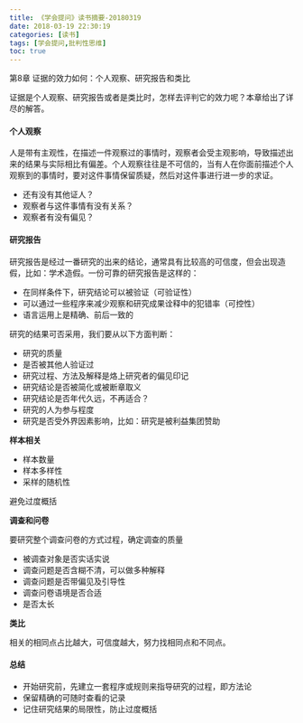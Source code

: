 ```yaml
---
title: 《学会提问》读书摘要-20180319
date: 2018-03-19 22:30:19
categories: [读书]
tags: [学会提问,批判性思维]
toc: true
---
```

第8章 证据的效力如何：个人观察、研究报告和类比

证据是个人观察、研究报告或者是类比时，怎样去评判它的效力呢？本章给出了详尽的解答。

<!--more-->

#### 个人观察

人是带有主观性，在描述一件观察过的事情时，观察者会受主观影响，导致描述出来的结果与实际相比有偏差。个人观察往往是不可信的，当有人在你面前描述个人观察到的事情时，要对这件事情保留质疑，然后对这件事进行进一步的求证。

* 还有没有其他证人？
* 观察者与这件事情有没有关系？
* 观察者有没有偏见？

#### 研究报告

研究报告是经过一番研究的出来的结论，通常具有比较高的可信度，但会出现造假，比如：学术造假。一份可靠的研究报告是这样的：

* 在同样条件下，研究结论可以被验证（可验证性）
* 可以通过一些程序来减少观察和研究成果诠释中的犯错率（可控性）
* 语言运用上是精确、前后一致的

研究的结果可否采用，我们要从以下方面判断：

* 研究的质量
* 是否被其他人验证过
* 研究过程、方法及解释是烙上研究者的偏见印记
* 研究结论是否被简化或被断章取义
* 研究结论是否年代久远，不再适合？
* 研究的人为参与程度
* 研究是否受外界因素影响，比如：研究是被利益集团赞助

**样本相关**

* 样本数量
* 样本多样性
* 采样的随机性

避免过度概括

**调查和问卷**

要研究整个调查问卷的方式过程，确定调查的质量

* 被调查对象是否实话实说
* 调查问题是否含糊不清，可以做多种解释
* 调查问题是否带偏见及引导性
* 调查问卷语境是否合适
* 是否太长

**类比**

相关的相同点占比越大，可信度越大，努力找相同点和不同点。

#### 总结

* 开始研究前，先建立一套程序或规则来指导研究的过程，即方法论
* 保留精确的可随时查看的记录
* 记住研究结果的局限性，防止过度概括